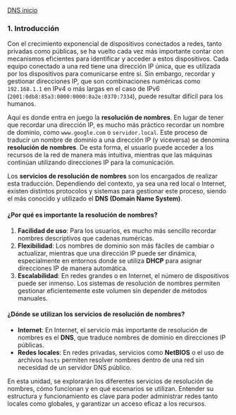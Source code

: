 [DNS inicio](./SR03.md)

### **1. Introducción**

Con el crecimiento exponencial de dispositivos conectados a redes, tanto privadas como públicas, se ha vuelto cada vez más importante contar con mecanismos eficientes para identificar y acceder a estos dispositivos. Cada equipo conectado a una red tiene una dirección IP única, que es utilizada por los dispositivos para comunicarse entre sí. Sin embargo, recordar y gestionar direcciones IP, que son combinaciones numéricas como `192.168.1.1` en IPv4 o más largas en el caso de IPv6 (`2001:0db8:85a3:0000:0000:8a2e:0370:7334`), puede resultar difícil para los humanos.

Aquí es donde entra en juego la **resolución de nombres**. En lugar de tener que recordar una dirección IP, es mucho más práctico recordar un nombre de dominio, como `www.google.com` o `servidor.local`. Este proceso de traducir un nombre de dominio a una dirección IP (y viceversa) se denomina **resolución de nombres**. De esta forma, el usuario puede acceder a los recursos de la red de manera más intuitiva, mientras que las máquinas continúan utilizando direcciones IP para la comunicación.

Los **servicios de resolución de nombres** son los encargados de realizar esta traducción. Dependiendo del contexto, ya sea una red local o Internet, existen distintos protocolos y sistemas para gestionar este proceso, siendo el más conocido y utilizado el **DNS (Domain Name System)**.

#### ¿Por qué es importante la resolución de nombres?

1. **Facilidad de uso**: Para los usuarios, es mucho más sencillo recordar nombres descriptivos que cadenas numéricas.
2. **Flexibilidad**: Los nombres de dominio son más fáciles de cambiar o actualizar, mientras que una dirección IP puede ser dinámica, especialmente en entornos donde se utiliza **DHCP** para asignar direcciones IP de manera automática.
3. **Escalabilidad**: En redes grandes o en Internet, el número de dispositivos puede ser inmenso. Los sistemas de resolución de nombres permiten gestionar eficientemente este volumen sin depender de métodos manuales.

#### ¿Dónde se utilizan los servicios de resolución de nombres?

- **Internet**: En Internet, el servicio más importante de resolución de nombres es el **DNS**, que traduce nombres de dominio en direcciones IP públicas.
- **Redes locales**: En redes privadas, servicios como **NetBIOS** o el uso de archivos `hosts` permiten resolver nombres dentro de una red sin necesidad de un servidor DNS público.

En esta unidad, se explorarán los diferentes servicios de resolución de nombres, cómo funcionan y en qué escenarios se utilizan. Entender su estructura y funcionamiento es clave para poder administrar redes tanto locales como globales, y garantizar un acceso eficaz a los recursos.

